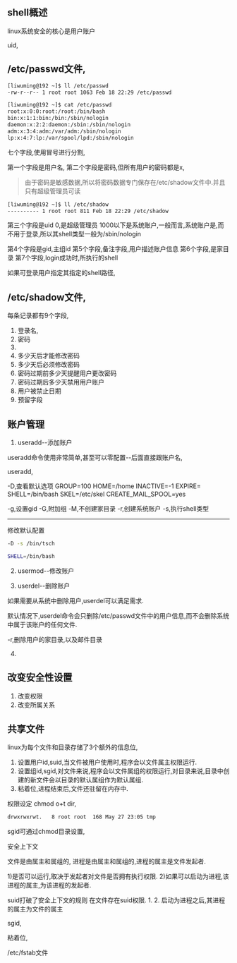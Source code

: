 ## shell概述


linux系统安全的核心是用户账户

uid,



## /etc/passwd文件,

```bash
[liwuming@192 ~]$ ll /etc/passwd
-rw-r--r-- 1 root root 1063 Feb 18 22:29 /etc/passwd
```

```bash
[liwuming@192 ~]$ cat /etc/passwd
root:x:0:0:root:/root:/bin/bash
bin:x:1:1:bin:/bin:/sbin/nologin
daemon:x:2:2:daemon:/sbin:/sbin/nologin
adm:x:3:4:adm:/var/adm:/sbin/nologin
lp:x:4:7:lp:/var/spool/lpd:/sbin/nologin
```




七个字段,使用冒号进行分割,



第一个字段是用户名,
第二个字段是密码,但所有用户的密码都是x,
> 由于密码是敏感数据,所以将密码数据专门保存在/etc/shadow文件中.并且只有超级管理员可读

```bash
[liwuming@192 ~]$ ll /etc/shadow
---------- 1 root root 811 Feb 18 22:29 /etc/shadow
```


第三个字段是uid
0,是超级管理员
1000以下是系统账户,一般而言,系统账户是,而不用于登录,所以其shell类型一般为/sbin/nologin


第4个字段是gid,主组id
第5个字段,备注字段,用户描述账户信息
第6个字段,是家目录
第7个字段,login成功时,所执行的shell

如果可登录用户指定其指定的shell路径,



## /etc/shadow文件,

每条记录都有9个字段,
1. 登录名,
2. 密码
3. 
4. 多少天后才能修改密码
5. 多少天后必须修改密码
6. 密码过期前多少天提醒用户更改密码 
7. 密码过期后多少天禁用用户账户
8. 用户被禁止日期
9. 预留字段


## 账户管理

1. useradd--添加账户



useradd命令使用非常简单,甚至可以零配置--后面直接跟账户名,

useradd,


-D,查看默认选项
GROUP=100
HOME=/home
INACTIVE=-1
EXPIRE=
SHELL=/bin/bash
SKEL=/etc/skel
CREATE_MAIL_SPOOL=yes


-g,设置gid
-G,附加组
-M,不创建家目录
-r,创建系统账户
-s,执行shell类型

-----


修改默认配置
```bash
-D -s /bin/tsch

SHELL=/bin/bash
```














2. usermod--修改账户









3. userdel--删除账户

如果需要从系统中删除用户,userdel可以满足需求.

默认情况下,userdel命令会只删除/etc/passwd文件中的用户信息,而不会删除系统中属于该账户的任何文件.

-r,删除用户的家目录,以及邮件目录



4. 








## 改变安全性设置

1. 改变权限
2. 改变所属关系




## 共享文件

linux为每个文件和目录存储了3个额外的信息位,
1. 设置用户id,suid,当文件被用户使用时,程序会以文件属主权限运行.
2. 设置组id,sgid,对文件来说,程序会以文件属组的权限运行,对目录来说,目录中创建的新文件会以目录的默认属组作为默认属组.
3. 粘着位,进程结束后,文件还驻留在内存中.

权限设定
chmod o+t dir,

```bash
drwxrwxrwt.   8 root root  168 May 27 23:05 tmp
```





sgid可通过chmod目录设置,




安全上下文

文件是由属主和属组的,
进程是由属主和属组的,进程的属主是文件发起者.

1)是否可以运行,取决于发起者对文件是否拥有执行权限.
2)如果可以启动为进程,该进程的属主,为该进程的发起者.



suid打破了安全上下文的规则
在文件存在suid权限.
1. 
2. 启动为进程之后,其进程的属主为文件的属主




sgid,




粘着位,



/etc/fstab文件












